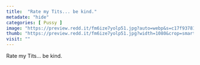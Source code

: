 ```yaml
---
title:  "Rate my Tits... be kind."
metadate: "hide"
categories: [ Pussy ]
image: "https://preview.redd.it/fm6ize7yolp51.jpg?auto=webp&s=c17f937818027af73911679d56fb4f3d5d7696f9"
thumb: "https://preview.redd.it/fm6ize7yolp51.jpg?width=1080&crop=smart&auto=webp&s=1e07ad727112185f60fc2328c552380c854a1b28"
visit: ""
---
```

Rate my Tits... be kind.
